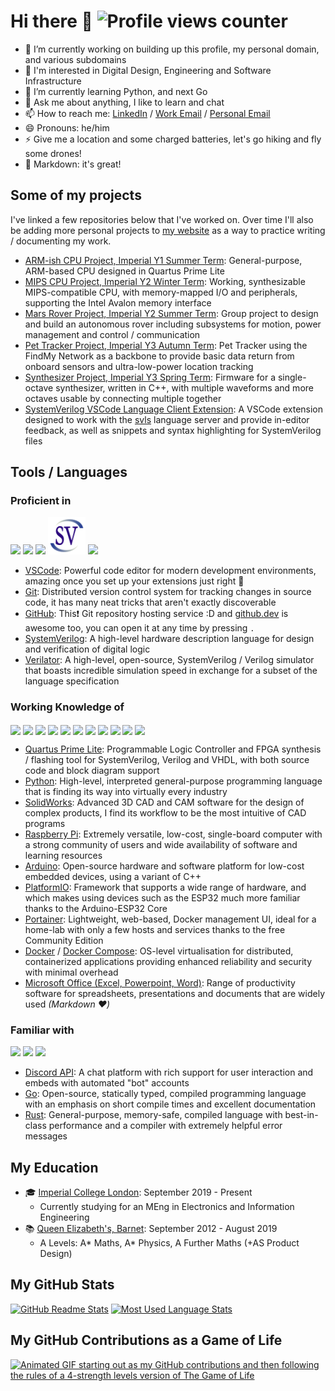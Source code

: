 # Hi there 👋 ![Profile views counter](https://komarev.com/ghpvc/?username=supleed2&color=00e6de)

- 🔭 I’m currently working on building up this profile, my personal domain, and various subdomains
- 🤩 I'm interested in Digital Design, Engineering and Software Infrastructure
- 🌱 I’m currently learning Python, and next Go
- 💬 Ask me about anything, I like to learn and chat
- 📫 How to reach me: [LinkedIn](https://www.linkedin.com/in/aadidesai/) / [Work Email](mailto:github@8bitsqu.id) / [Personal Email](mailto:aadi@8bitsqu.id)
- 😄 Pronouns: he/him
- ⚡ Give me a location and some charged batteries, let's go hiking and fly some drones!
- 💯 Markdown: it's great!

## Some of my projects

I've linked a few repositories below that I've worked on. Over time I'll also be adding more personal projects to [my website](https://projects.8bitsqu.id/) as a way to practice writing / documenting my work.

- [ARM-ish CPU Project, Imperial Y1 Summer Term](https://github.com/supleed2/ELEC40006-P1-CW/): General-purpose, ARM-based CPU designed in Quartus Prime Lite
- [MIPS CPU Project, Imperial Y2 Winter Term](https://github.com/supleed2/ELEC50010-IAC-CW/): Working, synthesizable MIPS-compatible CPU, with memory-mapped I/O and peripherals, supporting the Intel Avalon memory interface
- [Mars Rover Project, Imperial Y2 Summer Term](https://github.com/supleed2/ELEC50003-P1-CW/): Group project to design and build an autonomous rover including subsystems for motion, power management and control / communication
- [Pet Tracker Project, Imperial Y3 Autumn Term](https://github.com/supleed2/ELEC60013-ES-CW1/): Pet Tracker using the FindMy Network as a backbone to provide basic data return from onboard sensors and ultra-low-power location tracking
- [Synthesizer Project, Imperial Y3 Spring Term](https://github.com/supleed2/ELEC60013-ES-CW2/): Firmware for a single-octave synthesizer, written in C++, with multiple waveforms and more octaves usable by connecting multiple together
- [SystemVerilog VSCode Language Client Extension](https://github.com/dalance/svls-vscode/): A VSCode extension designed to work with the [svls](https://github.com/dalance/svls/) language server and provide in-editor feedback, as well as snippets and syntax highlighting for SystemVerilog files

## Tools / Languages

### Proficient in

<p>
<img src="https://www.vectorlogo.zone/logos/visualstudio_code/visualstudio_code-ar21.svg" height="60" />
<img src="https://www.vectorlogo.zone/logos/git-scm/git-scm-ar21.svg" height="60" />
<img src="https://raw.githubusercontent.com/rdimascio/icons/master/icons/light/github.svg" height="60" />
<img src="https://raw.githubusercontent.com/vscode-icons/vscode-icons/master/icons/file_type_light_systemverilog.svg" height="60" />
<img src="https://repository-images.githubusercontent.com/261007272/0bed6580-8d57-11ea-9ced-e434128458a0" height="60" />
</p>

- [VSCode](https://code.visualstudio.com/): Powerful code editor for modern development environments, amazing once you set up your extensions just right 🤌
- [Git](https://git-scm.com/): Distributed version control system for tracking changes in source code, it has many neat tricks that aren't exactly discoverable
- [GitHub](https://github.com/): This❗ Git repository hosting service :D and [github.dev](https://github.dev/) is awesome too, you can open it at any time by pressing `.`
- [SystemVerilog](https://www.systemverilog.com/): A high-level hardware description language for design and verification of digital logic
- [Verilator](https://www.verilator.org/): A high-level, open-source, SystemVerilog / Verilog simulator that boasts incredible simulation speed in exchange for a subset of the language specification

### Working Knowledge of

<p>
<img align="center" src="https://i1.wp.com/filecr.com/wp-content/uploads/2022/03/intel-quartus-prime-pro-edition-logo.png" height="60" />
<img align="center" src="https://www.vectorlogo.zone/logos/python/python-icon.svg" height="60" />
<img align="center" src="https://icon-library.com/images/solidworks-icon/solidworks-icon-25.jpg" height="60" />
<img align="center" src="https://www.vectorlogo.zone/logos/raspberrypi/raspberrypi-icon.svg" height="60" />
<img align="center" src="https://www.vectorlogo.zone/logos/arduino/arduino-official.svg" height="60" />
<img align="center" src="https://raw.githubusercontent.com/detain/svg-logos/master/svg/platformio.svg" height="60" />
<img align="center" src="https://avatars.githubusercontent.com/u/22225832?s=280&v=4" height="60" />
<img align="center" src="https://www.vectorlogo.zone/logos/docker/docker-official.svg" height="60" />
<img align="center" src="https://raw.githubusercontent.com/get-icon/geticon/master/icons/microsoft-office-excel.svg" height="60" />
<img align="center" src="https://raw.githubusercontent.com/get-icon/geticon/master/icons/microsoft-office-powerpoint.svg" height="60" />
<img align="center" src="https://raw.githubusercontent.com/get-icon/geticon/master/icons/microsoft-office-word.svg" height="60" />
</p>

- [Quartus Prime Lite](https://www.quartus.com/products/software/quartus-prime-lite/): Programmable Logic Controller and FPGA synthesis / flashing tool for SystemVerilog, Verilog and VHDL, with both source code and block diagram support
- [Python](https://www.python.org/): High-level, interpreted general-purpose programming language that is finding its way into virtually every industry
- [SolidWorks](https://www.solidworks.com/): Advanced 3D CAD and CAM software for the design of complex products, I find its workflow to be the most intuitive of CAD programs
- [Raspberry Pi](https://www.raspberrypi.org/): Extremely versatile, low-cost, single-board computer with a strong community of users and wide availability of software and learning resources
- [Arduino](https://www.arduino.cc/): Open-source hardware and software platform for low-cost embedded devices, using a variant of C++
- [PlatformIO](https://platformio.org/): Framework that supports a wide range of hardware, and which makes using devices such as the ESP32 much more familiar thanks to the Arduino-ESP32 Core
- [Portainer](https://portainer.io/): Lightweight, web-based, Docker management UI, ideal for a home-lab with only a few hosts and services thanks to the free Community Edition
- [Docker](https://www.docker.com/) / [Docker Compose](https://docs.docker.com/compose/): OS-level virtualisation for distributed, containerized applications providing enhanced reliability and security with minimal overhead
- [Microsoft Office (Excel, Powerpoint, Word)](https://www.microsoft.com/en-gb/microsoft-365/): Range of productivity software for spreadsheets, presentations and documents that are widely used *(Markdown ❤️)*

### Familiar with

<p>
<img src="https://www.vectorlogo.zone/logos/discordapp/discordapp-ar21.svg" height="60" />
<img src="https://www.vectorlogo.zone/logos/golang/golang-ar21.svg" height="60" />
<img src="https://arewegameyet.rs/assets/img/rust-logo-blk-invert.svg" height="60" />
</p>

- [Discord API](https://discordapp.com/developers/): A chat platform with rich support for user interaction and embeds with automated "bot" accounts
- [Go](https://golang.org/): Open-source, statically typed, compiled programming language with an emphasis on short compile times and excellent documentation
- [Rust](https://www.rust-lang.org/): General-purpose, memory-safe, compiled language with best-in-class performance and a compiler with extremely helpful error messages

## My Education

- 🎓 [Imperial College London](https://www.imperial.ac.uk/): September 2019 - Present
  - Currently studying for an MEng in Electronics and Information Engineering
- 📚 [Queen Elizabeth's, Barnet](https://www.barnet.ac.uk/): September 2012 - August 2019
  - A Levels: A\* Maths, A\* Physics, A Further Maths (+AS Product Design)

## My GitHub Stats

[![GitHub Readme Stats](https://github-readme-stats.vercel.app/api?username=supleed2&count_private=true&show_icons=true&theme=nord)](https://github.com/anuraghazra/github-readme-stats)
[![Most Used Language Stats](https://github-readme-stats.vercel.app/api/top-langs/?username=supleed2&langs_count=10&layout=compact&theme=nord)](https://github.com/anuraghazra/github-readme-stats)

## My GitHub Contributions as a Game of Life

[![Animated GIF starting out as my GitHub contributions and then following the rules of a 4-strength levels version of The Game of Life](https://github4life.herokuapp.com/supleed2.gif)](https://github.com/ethomson/github4life)
